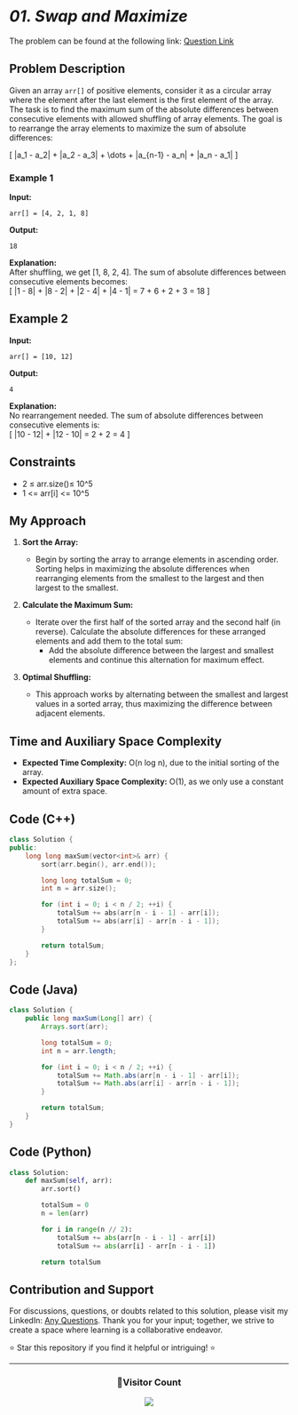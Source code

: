 
# *01. Swap and Maximize*

The problem can be found at the following link: [Question Link](https://www.geeksforgeeks.org/problems/swap-and-maximize5859/1)

## Problem Description

Given an array `arr[]` of positive elements, consider it as a circular array where the element after the last element is the first element of the array. The task is to find the maximum sum of the absolute differences between consecutive elements with allowed shuffling of array elements. The goal is to rearrange the array elements to maximize the sum of absolute differences:

\[ |a_1 - a_2| + |a_2 - a_3| + \dots + |a_{n-1} - a_n| + |a_n - a_1| \]

### Example 1

**Input:**
```
arr[] = [4, 2, 1, 8]
```

**Output:**
```
18
```

**Explanation:**  
After shuffling, we get [1, 8, 2, 4]. The sum of absolute differences between consecutive elements becomes:  
\[ |1 - 8| + |8 - 2| + |2 - 4| + |4 - 1| = 7 + 6 + 2 + 3 = 18 \]

## Example 2

**Input:**
```
arr[] = [10, 12]
```

**Output:**
```
4
```

**Explanation:**  
No rearrangement needed. The sum of absolute differences between consecutive elements is:  
\[ |10 - 12| + |12 - 10| = 2 + 2 = 4 \]

## Constraints
- 2 ≤ arr.size()≤ 10^5
- 1 <= arr[i] <= 10^5
  

## My Approach

1. **Sort the Array:**
   - Begin by sorting the array to arrange elements in ascending order. Sorting helps in maximizing the absolute differences when rearranging elements from the smallest to the largest and then largest to the smallest.

2. **Calculate the Maximum Sum:**
   - Iterate over the first half of the sorted array and the second half (in reverse). Calculate the absolute differences for these arranged elements and add them to the total sum:
     - Add the absolute difference between the largest and smallest elements and continue this alternation for maximum effect.

3. **Optimal Shuffling:**
   - This approach works by alternating between the smallest and largest values in a sorted array, thus maximizing the difference between adjacent elements.

## Time and Auxiliary Space Complexity

- **Expected Time Complexity:** O(n log n), due to the initial sorting of the array.
- **Expected Auxiliary Space Complexity:** O(1), as we only use a constant amount of extra space.

## Code (C++)

```cpp
class Solution {
public:
    long long maxSum(vector<int>& arr) {
        sort(arr.begin(), arr.end());

        long long totalSum = 0;
        int n = arr.size();

        for (int i = 0; i < n / 2; ++i) {
            totalSum += abs(arr[n - i - 1] - arr[i]);
            totalSum += abs(arr[i] - arr[n - i - 1]);
        }

        return totalSum;
    }
};
```

## Code (Java)

```java
class Solution {
    public long maxSum(Long[] arr) {
        Arrays.sort(arr);

        long totalSum = 0;
        int n = arr.length;

        for (int i = 0; i < n / 2; ++i) {
            totalSum += Math.abs(arr[n - i - 1] - arr[i]);
            totalSum += Math.abs(arr[i] - arr[n - i - 1]);
        }

        return totalSum;
    }
}
```

## Code (Python)

```python
class Solution:
    def maxSum(self, arr):
        arr.sort()

        totalSum = 0
        n = len(arr)

        for i in range(n // 2):
            totalSum += abs(arr[n - i - 1] - arr[i])
            totalSum += abs(arr[i] - arr[n - i - 1])

        return totalSum
```



## Contribution and Support

For discussions, questions, or doubts related to this solution, please visit my LinkedIn: [Any Questions](https://www.linkedin.com/in/het-patel-8b110525a/). Thank you for your input; together, we strive to create a space where learning is a collaborative endeavor.

⭐ Star this repository if you find it helpful or intriguing! ⭐

---

<div align="center">
  <h3><b>📍Visitor Count</b></h3>
</div>

<p align="center">
  <img src="https://profile-counter.glitch.me/Hunterdii/count.svg" />
</p>

